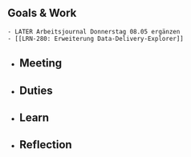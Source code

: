 ## Goals & Work
	- LATER Arbeitsjournal Donnerstag 08.05 ergänzen
	- [[LRN-280: Erweiterung Data-Delivery-Explorer]]
- ## Meeting
- ## Duties
- ## Learn
- ## Reflection
